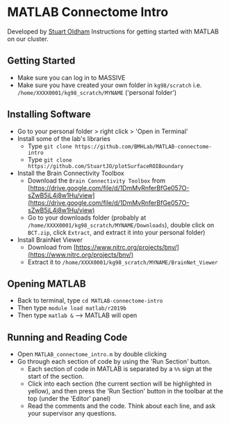 # MATLAB Connectome Intro
Developed by [Stuart Oldham](https://github.com/StuartJO) 
Instructions for getting started with MATLAB on our cluster.

## Getting Started
- Make sure you can log in to MASSIVE
- Make sure you have created your own folder in `kg98/scratch` i.e. `/home/XXXX0001/kg98_scratch/MYNAME` ('personal folder')

## Installing Software
- Go to your personal folder > right click > 'Open in Terminal'
- Install some of the lab's libraries
	- Type `git clone https://github.com/BMHLab/MATLAB-connectome-intro` 
	- Type `git clone https://github.com/StuartJO/plotSurfaceROIBoundary`
- Install the Brain Connectivity Toolbox
	- Download the `Brain Connectivity Toolbox` from [https://drive.google.com/file/d/1DmMvRnferBfGe057O-sZwB5jL4j8w1Hu/view](https://drive.google.com/file/d/1DmMvRnferBfGe057O-sZwB5jL4j8w1Hu/view)
	- Go to your downloads folder (probably at `/home/XXXX0001/kg98_scratch/MYNAME/Downloads`), double click on `BCT.zip`, click `Extract`, and extract it into your personal folder)
- Install BrainNet Viewer
	- Download from [https://www.nitrc.org/projects/bnv/](https://www.nitrc.org/projects/bnv/)
	- Extract it to `/home/XXXX0001/kg98_scratch/MYNAME/BrainNet_Viewer`

## Opening MATLAB
- Back to terminal, type `cd MATLAB-connectome-intro`
- Then type `module load matlab/r2019b`
- Then type `matlab &` --> MATLAB will open

## Running and Reading Code
- Open `MATLAB_connectome_intro.m` by double clicking
- Go through each section of code by using the 'Run Section' button. 
	- Each section of code in MATLAB is separated by a `%%` sign at the start of the section.
	- Click into each section (the current section will be highlighted in yellow), and then press the 'Run Section' button in the toolbar at the top (under the 'Editor' panel)
	- Read the comments and the code. Think about each line, and ask your supervisor any questions.
